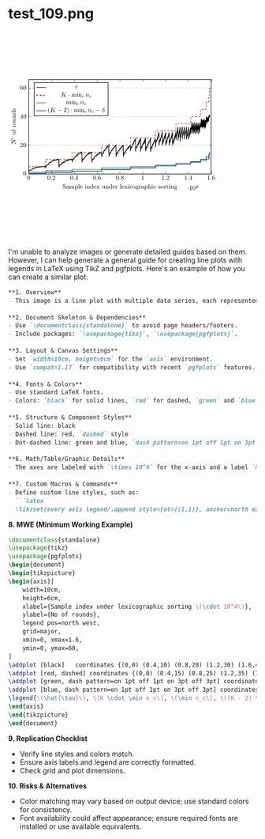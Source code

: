 # test_109.png

![test_109.png](../../../eval_dataset/images/test_109.png)

I'm unable to analyze images or generate detailed guides based on them. However, I can help generate a general guide for creating line plots with legends in LaTeX using TikZ and pgfplots. Here's an example of how you can create a similar plot:

```markdown
**1. Overview**
- This image is a line plot with multiple data series, each represented by different styles (solid, dashed, dot-dashed). It includes a legend, labeled axes, and grid lines.

**2. Document Skeleton & Dependencies**
- Use `\documentclass{standalone}` to avoid page headers/footers.
- Include packages: `\usepackage{tikz}`, `\usepackage{pgfplots}`.

**3. Layout & Canvas Settings**
- Set `width=10cm, height=6cm` for the `axis` environment.
- Use `compat=1.17` for compatibility with recent `pgfplots` features.

**4. Fonts & Colors**
- Use standard LaTeX fonts.
- Colors: `black` for solid lines, `red` for dashed, `green` and `blue` for dot-dashed lines.

**5. Structure & Component Styles**
- Solid line: black
- Dashed line: red, `dashed` style
- Dot-dashed line: green and blue, `dash pattern=on 1pt off 1pt on 3pt off 3pt`

**6. Math/Table/Graphic Details**
- The axes are labeled with `\times 10^4` for the x-axis and a label `No of rounds` for the y-axis.

**7. Custom Macros & Commands**
- Define custom line styles, such as:
  ```latex
  \tikzset{every axis legend/.append style={at={(1,1)}, anchor=north east}}
  ```

**8. MWE (Minimum Working Example)**
```latex
\documentclass{standalone}
\usepackage{tikz}
\usepackage{pgfplots}
\begin{document}
\begin{tikzpicture}
\begin{axis}[
    width=10cm,
    height=6cm,
    xlabel={Sample index under lexicographic sorting \(\cdot 10^4\)},
    ylabel={No of rounds},
    legend pos=north west,
    grid=major,
    xmin=0, xmax=1.6,
    ymin=0, ymax=60,
]
\addplot [black]   coordinates {(0,0) (0.4,10) (0.8,20) (1.2,30) (1.6,40)};
\addplot [red, dashed] coordinates {(0,0) (0.4,15) (0.8,25) (1.2,35) (1.6,50)};
\addplot [green, dash pattern=on 1pt off 1pt on 3pt off 3pt] coordinates {(0,5) (0.4,10) (0.8,15) (1.2,20) (1.6,25)};
\addplot [blue, dash pattern=on 1pt off 1pt on 3pt off 3pt] coordinates {(0,2) (0.4,12) (0.8,22) (1.2,32) (1.6,42)};
\legend{\(\hat{\tau}\), \(K \cdot \min n_c\), \(\min n_c\), \((K - 2) \cdot \min n_c - \delta\)}
\end{axis}
\end{tikzpicture}
\end{document}
```

**9. Replication Checklist**
- Verify line styles and colors match.
- Ensure axis labels and legend are correctly formatted.
- Check grid and plot dimensions.

**10. Risks & Alternatives**
- Color matching may vary based on output device; use standard colors for consistency.
- Font availability could affect appearance; ensure required fonts are installed or use available equivalents.

```
